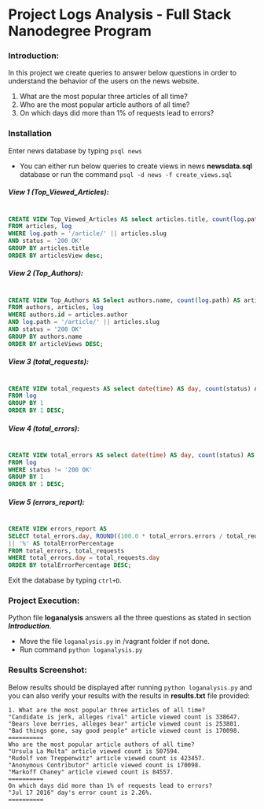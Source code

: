 # Project Logs Analysis - Full Stack Nanodegree Program

### Introduction:

In this project we create queries to answer below questions in order to understand the behavior of the users on the news website.
   1. What are the most popular three articles of all time?
   2. Who are the most popular article authors of all time?
   3. On which days did more than 1% of requests lead to errors?

### Installation

Enter news database by typing `psql news`

 - You can either run below queries to create views in news **newsdata.sql** database or run the command `psql -d news -f create_views.sql`

##### View 1 (Top_Viewed_Articles):
#
```sql
CREATE VIEW Top_Viewed_Articles AS select articles.title, count(log.path) AS articlesView 
FROM articles, log 
WHERE log.path = '/article/' || articles.slug 
AND status = '200 OK' 
GROUP BY articles.title 
ORDER BY articlesView desc;
```

##### View 2 (Top_Authors):
#
```sql
CREATE VIEW Top_Authors AS Select authors.name, count(log.path) AS articleViews 
FROM authors, articles, log 
WHERE authors.id = articles.author 
AND log.path = '/article/' || articles.slug 
AND status = '200 OK' 
GROUP BY authors.name 
ORDER BY articleViews DESC;
```

##### View 3 (total_requests):
#
```sql
CREATE VIEW total_requests AS select date(time) AS day, count(status) AS requests 
FROM log 
GROUP BY 1 
ORDER BY 1 DESC;
```

##### View 4 (total_errors):
#
```sql
CREATE VIEW total_errors AS select date(time) AS day, count(status) AS errors 
FROM log 
WHERE status != '200 OK' 
GROUP BY 1 
ORDER BY 1 DESC;
```

##### View 5 (errors_report):
#
```sql
CREATE VIEW errors_report AS 
SELECT total_errors.day, ROUND((100.0 * total_errors.errors / total_requests.requests),2) 
|| '%' AS totalErrorPercentage 
FROM total_errors, total_requests 
WHERE total_errors.day = total_requests.day 
ORDER BY totalErrorPercentage DESC;
```

Exit the database by typing `ctrl+D`.

### Project Execution:

Python file **loganalysis** answers all the three questions as stated in section **_Introduction_**.

- Move the file `loganalysis.py` in /vagrant folder if not done.
- Run command `python loganalysis.py`

### Results Screenshot:

Below results should be displayed after running `python loganalysis.py` and you can also verify your results with the results in **results.txt** file provided:

```
1. What are the most popular three articles of all time?
"Candidate is jerk, alleges rival" article viewed count is 338647.
"Bears love berries, alleges bear" article viewed count is 253801.
"Bad things gone, say good people" article viewed count is 170098.
==========
Who are the most popular article authors of all time?
"Ursula La Multa" article viewed count is 507594.
"Rudolf von Treppenwitz" article viewed count is 423457.
"Anonymous Contributor" article viewed count is 170098.
"Markoff Chaney" article viewed count is 84557.
==========
On which days did more than 1% of requests lead to errors?
"Jul 17 2016" day's error count is 2.26%.
==========
```